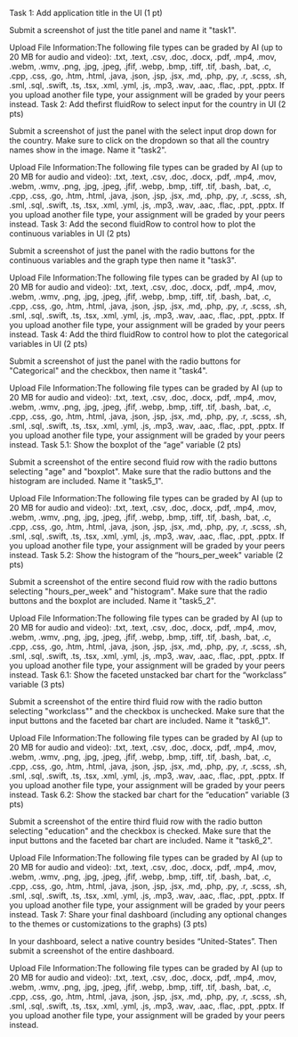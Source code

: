 Task 1: Add application title in the UI (1 pt) 

Submit a screenshot of just the title panel and name it "task1". 

Upload File
Information:The following file types can be graded by AI (up to 20 MB for audio and video): .txt, .text, .csv, .doc, .docx, .pdf, .mp4, .mov, .webm, .wmv, .png, .jpg, .jpeg, .jfif, .webp, .bmp, .tiff, .tif, .bash, .bat, .c, .cpp, .css, .go, .htm, .html, .java, .json, .jsp, .jsx, .md, .php, .py, .r, .scss, .sh, .sml, .sql, .swift, .ts, .tsx, .xml, .yml, .js, .mp3, .wav, .aac, .flac, .ppt, .pptx. If you upload another file type, your assignment will be graded by your peers instead.
Task 2: Add thefirst fluidRow to select input for the country in UI (2 pts) 

Submit a screenshot of just the panel with the select input drop down for the country. Make sure to click on the dropdown so that all the country names show in the image. Name it "task2". 

Upload File
Information:The following file types can be graded by AI (up to 20 MB for audio and video): .txt, .text, .csv, .doc, .docx, .pdf, .mp4, .mov, .webm, .wmv, .png, .jpg, .jpeg, .jfif, .webp, .bmp, .tiff, .tif, .bash, .bat, .c, .cpp, .css, .go, .htm, .html, .java, .json, .jsp, .jsx, .md, .php, .py, .r, .scss, .sh, .sml, .sql, .swift, .ts, .tsx, .xml, .yml, .js, .mp3, .wav, .aac, .flac, .ppt, .pptx. If you upload another file type, your assignment will be graded by your peers instead.
Task 3: Add the second fluidRow to control how to plot the continuous variables in UI (2 pts) 

Submit a screenshot of just the panel with the radio buttons for the continuous variables and the graph type then name it "task3". 

Upload File
Information:The following file types can be graded by AI (up to 20 MB for audio and video): .txt, .text, .csv, .doc, .docx, .pdf, .mp4, .mov, .webm, .wmv, .png, .jpg, .jpeg, .jfif, .webp, .bmp, .tiff, .tif, .bash, .bat, .c, .cpp, .css, .go, .htm, .html, .java, .json, .jsp, .jsx, .md, .php, .py, .r, .scss, .sh, .sml, .sql, .swift, .ts, .tsx, .xml, .yml, .js, .mp3, .wav, .aac, .flac, .ppt, .pptx. If you upload another file type, your assignment will be graded by your peers instead.
Task 4: Add the third fluidRow to control how to plot the categorical variables in UI (2 pts) 

Submit a screenshot of just the panel with the radio buttons for "Categorical" and the checkbox, then name it "task4". 

Upload File
Information:The following file types can be graded by AI (up to 20 MB for audio and video): .txt, .text, .csv, .doc, .docx, .pdf, .mp4, .mov, .webm, .wmv, .png, .jpg, .jpeg, .jfif, .webp, .bmp, .tiff, .tif, .bash, .bat, .c, .cpp, .css, .go, .htm, .html, .java, .json, .jsp, .jsx, .md, .php, .py, .r, .scss, .sh, .sml, .sql, .swift, .ts, .tsx, .xml, .yml, .js, .mp3, .wav, .aac, .flac, .ppt, .pptx. If you upload another file type, your assignment will be graded by your peers instead.
Task 5.1: Show the boxplot of the “age” variable (2 pts) 

Submit a screenshot of the entire second fluid row with the radio buttons selecting "age" and "boxplot". Make sure that the radio buttons and the histogram are included. Name it "task5_1". 

Upload File
Information:The following file types can be graded by AI (up to 20 MB for audio and video): .txt, .text, .csv, .doc, .docx, .pdf, .mp4, .mov, .webm, .wmv, .png, .jpg, .jpeg, .jfif, .webp, .bmp, .tiff, .tif, .bash, .bat, .c, .cpp, .css, .go, .htm, .html, .java, .json, .jsp, .jsx, .md, .php, .py, .r, .scss, .sh, .sml, .sql, .swift, .ts, .tsx, .xml, .yml, .js, .mp3, .wav, .aac, .flac, .ppt, .pptx. If you upload another file type, your assignment will be graded by your peers instead.
Task 5.2: Show the histogram of the “hours_per_week" variable (2 pts) 

Submit a screenshot of the entire second fluid row with the radio buttons selecting "hours_per_week" and "histogram". Make sure that the radio buttons and the boxplot are included. Name it "task5_2". 

Upload File
Information:The following file types can be graded by AI (up to 20 MB for audio and video): .txt, .text, .csv, .doc, .docx, .pdf, .mp4, .mov, .webm, .wmv, .png, .jpg, .jpeg, .jfif, .webp, .bmp, .tiff, .tif, .bash, .bat, .c, .cpp, .css, .go, .htm, .html, .java, .json, .jsp, .jsx, .md, .php, .py, .r, .scss, .sh, .sml, .sql, .swift, .ts, .tsx, .xml, .yml, .js, .mp3, .wav, .aac, .flac, .ppt, .pptx. If you upload another file type, your assignment will be graded by your peers instead.
Task 6.1: Show the faceted unstacked bar chart for the “workclass” variable (3 pts) 

Submit a screenshot of the entire third fluid row with the radio button selecting "workclass"" and the checkbox is unchecked. Make sure that the input buttons and the faceted bar chart are included. Name it "task6_1". 

Upload File
Information:The following file types can be graded by AI (up to 20 MB for audio and video): .txt, .text, .csv, .doc, .docx, .pdf, .mp4, .mov, .webm, .wmv, .png, .jpg, .jpeg, .jfif, .webp, .bmp, .tiff, .tif, .bash, .bat, .c, .cpp, .css, .go, .htm, .html, .java, .json, .jsp, .jsx, .md, .php, .py, .r, .scss, .sh, .sml, .sql, .swift, .ts, .tsx, .xml, .yml, .js, .mp3, .wav, .aac, .flac, .ppt, .pptx. If you upload another file type, your assignment will be graded by your peers instead.
Task 6.2: Show the stacked bar chart for the “education” variable (3 pts) 

Submit a screenshot of the entire third fluid row with the radio button selecting "education" and the checkbox is checked. Make sure that the input buttons and the faceted bar chart are included. Name it "task6_2". 

Upload File
Information:The following file types can be graded by AI (up to 20 MB for audio and video): .txt, .text, .csv, .doc, .docx, .pdf, .mp4, .mov, .webm, .wmv, .png, .jpg, .jpeg, .jfif, .webp, .bmp, .tiff, .tif, .bash, .bat, .c, .cpp, .css, .go, .htm, .html, .java, .json, .jsp, .jsx, .md, .php, .py, .r, .scss, .sh, .sml, .sql, .swift, .ts, .tsx, .xml, .yml, .js, .mp3, .wav, .aac, .flac, .ppt, .pptx. If you upload another file type, your assignment will be graded by your peers instead.
Task 7: Share your final dashboard (including any optional changes to the themes or customizations to the graphs) (3 pts) 

In your dashboard, select a native country besides “United-States”. Then submit a screenshot of the entire dashboard. 

Upload File
Information:The following file types can be graded by AI (up to 20 MB for audio and video): .txt, .text, .csv, .doc, .docx, .pdf, .mp4, .mov, .webm, .wmv, .png, .jpg, .jpeg, .jfif, .webp, .bmp, .tiff, .tif, .bash, .bat, .c, .cpp, .css, .go, .htm, .html, .java, .json, .jsp, .jsx, .md, .php, .py, .r, .scss, .sh, .sml, .sql, .swift, .ts, .tsx, .xml, .yml, .js, .mp3, .wav, .aac, .flac, .ppt, .pptx. If you upload another file type, your assignment will be graded by your peers instead.